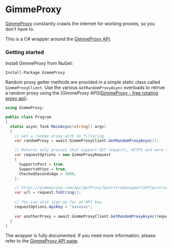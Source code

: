 # GimmeProxy

[GimmeProxy](https://gimmeproxy.com/) constantly crawls the internet for working proxies, so you don't have to.

This is a C# wrapper around the [GimmeProxy API](https://gimmeproxy.com/#api).

### Getting started

Install GimmeProxy from NuGet:

```
Install-Package GimmeProxy
```

Random proxy getter methods are provided in a simple static class called `GimmeProxyClient`.
Use the various `GetRandomProxyAsync` overloads to retrive a random proxy using the [GimmeProxy API]([GimmeProxy - free rotating proxy api](https://gimmeproxy.com/#api)).

```csharp
using GimmeProxy;

public class Program
{
  static async Task MainAsync(string[] args)
  {
    // Get a random proxy with no filtering.
    var randomProxy = await GimmeProxyClient.GetRandomProxyAsync();

    // Returns only proxies that support GET requests, HTTPS and were checked in last 3600 seconds.
    var requestOptions = new GimmeProxyRequest
    {
      SupportsPost = true,
      SupportsHttps = true,
      CheckedSecondsAgo = 3600,
    };

    // https://gimmeproxy.com/api/getProxy?post=true&supportsHttps=true&maxCheckPeriod=3600
    var url = request.ToString();
    
    // You can also sign-up for an API key.
    requestOptions.ApiKey = "xxxxxxx";
    
    var anotherProxy = await GimmeProxyClient.GetRandomProxyAsync(requestOptions);
  }
}
```

The wrapper is fully documented. If you need more information, please refer to the [GimmeProxy API page](https://gimmeproxy.com/#api).
